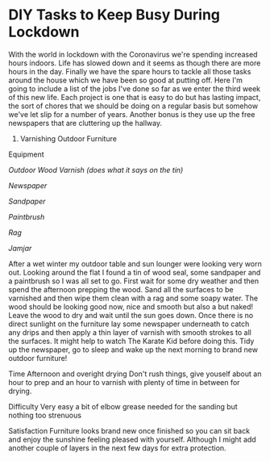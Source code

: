 # DIY Tasks to Keep Busy During Lockdown

With the world in lockdown with the Coronavirus we're spending increased hours indoors. Life has slowed down and it seems as though there are more hours in the day. Finally we have the spare hours to tackle all those tasks around the house which we have been so good at putting off.
Here I'm going to include a list of the jobs I've done so far as we enter the third week of this new life. Each project is one that is easy to do but has lasting impact, the sort of chores that we should be doing on a regular basis but somehow we've let slip for a number of years. Another bonus is they use up the free newspapers that are cluttering up the hallway.

1. Varnishing Outdoor Furniture

Equipment

*Outdoor Wood Varnish (does what it says on the tin)*

*Newspaper*

*Sandpaper*

*Paintbrush*

*Rag*

*Jamjar*



After a wet winter my outdoor table and sun lounger were looking very worn out. Looking around the flat I found a tin of wood seal, some sandpaper and a paintbrush so I was all set to go.
First wait for some dry weather and then spend the afternoon prepping the wood.
Sand all the surfaces to be varnished and then wipe them clean with a rag and some soapy water. The wood should be looking good now, nice and smooth but also a but naked!
Leave the wood to dry and wait until the sun goes down.
Once there is no direct sunlight on the furniture lay some newspaper underneath to catch any drips and then apply a thin layer of varnish with smooth strokes to all the surfaces. It might help to watch The Karate Kid before doing this.
Tidy up the newspaper, go to sleep and wake up the next morning to brand new outdoor furniture!

Time 
Afternoon and overight drying
Don't rush things, give youself about an hour to prep and an hour to varnish with plenty of time in between for drying.

Difficulty
Very easy a bit of elbow grease needed for the sanding but nothing too strenuous

Satisfaction
Furniture looks brand new once finished so you can sit back and enjoy the sunshine feeling pleased with yourself.
Although I might add another couple of layers in the next few days for extra protection.
